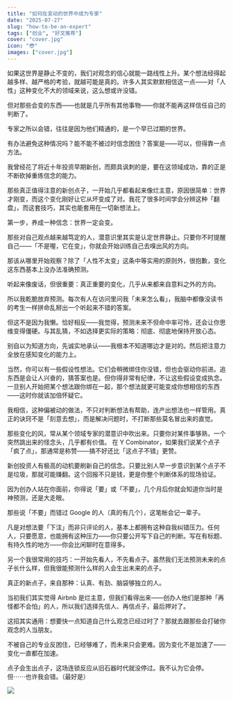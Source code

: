 ```yaml
---
title: "如何在变动的世界中成为专家"
date: "2025-07-27"
slug: "how-to-be-an-expert"
tags: ["创业", "好文推荐"]
cover: "cover.jpg"
icon: "😎"
images: ["cover.jpg"]
---
```

如果这世界是静止不变的，我们对观念的信心就能一路线性上升。某个想法经得起越多样、越严格的考验，就越可能是真的。许多人其实默默相信这一点——对「人性」这种变化不大的领域来说，这么想或许没错。



但对那些会变的东西——也就是几乎所有其他事物——你就不能再这样信任自己的判断了。



专家之所以会错，往往是因为他们精通的，是一个早已过期的世界。



有办法避免这种情况吗？能不能不被过时信念困住？答案是——可以，但得靠一点方法。



我曾经花了将近十年投资早期新创，而颇具讽刺的是，要在这领域成功，靠的正是不断砍掉重练信念的能力。



那些真正值得注意的新创点子，一开始几乎都看起来像烂主意，原因很简单：世界才刚变，而这个变化刚好让它从坏变成了对。我花了很多时间学会分辨这种「翻盘」，而这套技巧，其实也能套用在一切新想法上。



第一步，养成一种信念：世界一定会变。



那些对自己观点越来越笃定的人，潜意识里其实是认定世界静止。只要你不时提醒自己——「不是喔，它在变」，你就会开始训练自己去嗅出风的方向。



那该从哪里开始观察？除了「人性不太变」这条中等实用的原则外，很抱歉，变化这东西基本上没办法准确预测。



听起来像废话，但很重要：真正重要的变化，几乎从来都来自意料之外的方向。



所以我乾脆放弃预测。每次有人在访问里问我「未来怎么看」，我脑中都像没读书的考生一样拼命乱掰出一个听起来不错的答案。



但这不是因为我懒。恰好相反——我觉得，预测未来不但命中率可怜，还会让你思维变得僵硬。与其乱猜，不如选择更实际的策略：彻底、彻底地保持开放心态。



别自以为知道方向，先诚实地承认——我根本不知道哪边才是对的。然后把注意力全放在感知变化的能力上。



当然，你可以有一些假设性想法。它们会稍微绑住你没错，但也会驱动你前进。追东西是会让人兴奋的，猜答案也是。但你得非常有纪律，不让这些假设变成执念。
一旦别人开始把某个想法跟你绑在一起，那个想法就更可能变成你想相信的东西——这时你就该加倍怀疑它。



我相信，这种偏被动的做法，不只对判断想法有帮助，连产出想法也一样管用。真正的诀窍不是「刻意去想」，而是解决问题时，不打断那些莫名冒出来的直觉。



那些变化的风，常从某个领域专家的潜意识中吹出来。只要你对某件事够熟，一个突然跳出来的怪念头，几乎都有价值。
在 Y Combinator，如果我们说某个点子「疯了点」，那通常是称赞——搞不好还比「这点子不错」更赞。



新创投资人有极高的动机要刷新自己的信念。只要比别人早一步意识到某个点子不是垃圾，那就可能赚翻。这个回报不只是钱，更是你整个判断体系的现场验证。



因为创办人站在你面前，你得说「要」或「不要」，几个月后你就会知道你当时是神预测，还是大走眼。



那些说「不要」而错过 Google 的人（真的有几个），这笔帐会记一辈子。



凡是对想法要「下注」而非只评论的人，基本上都拥有这种自我纠错压力。任何人，只要愿意，也能拥有这种压力——你只要公开写下自己的判断。写在有标题、有持久性的地方——你会比闲聊时在意得多。



另一个我很常用的技巧：一开始先看人，不先看点子。虽然我们无法预测未来的点子长什么样，但我很能预测什么样的人会生出未来的点子。



真正的新点子，来自那种：认真、有劲、脑袋够独立的人。



当初我们其实觉得 Airbnb 是烂主意，但我们看得出来——创办人他们是那种「再怪都不会怕」的人，所以我们选择先信人、再信点子，最后押对了。



这招其实通用：想要快一点知道自己什么观念已经过时了？那就去跟那些会打破你观念的人当朋友。



不被自己的专业反困住，已经够难了，而未来只会更难。因为变化不是加速了——变化一直都在加速。



点子会生出点子，这场连锁反应从旧石器时代就没停过。我不认为它会停。
但⋯⋯也许我会错。（最好是）




![](https://prod-files-secure.s3.us-west-2.amazonaws.com/112d0858-5090-4d34-a606-b75eb8d65fd2/46476355-9cf3-4e99-9b7a-3531bc426380/1000202064.png?X-Amz-Algorithm=AWS4-HMAC-SHA256&X-Amz-Content-Sha256=UNSIGNED-PAYLOAD&X-Amz-Credential=ASIAZI2LB466YIOU3SRY%2F20251014%2Fus-west-2%2Fs3%2Faws4_request&X-Amz-Date=20251014T204537Z&X-Amz-Expires=3600&X-Amz-Security-Token=IQoJb3JpZ2luX2VjEL3%2F%2F%2F%2F%2F%2F%2F%2F%2F%2FwEaCXVzLXdlc3QtMiJHMEUCICR9nJ8QfgeGM4on%2Fbk9gRZm9DAHWFM%2BY3JtTH3xlYcwAiEApjUYmqBF2EcQc33HWW4lkEEMvvvtj9sSPsERC3mlo%2BAq%2FwMIZRAAGgw2Mzc0MjMxODM4MDUiDNCMJpjtpfVuIo5ONircA%2BPLfN67t4nnS7FyW1eVi%2BVFnnz6NMi%2F4lNBXZ%2FrE4rAlHKDGElv%2BbrRe0E1jusYPF21e7BWFUYCJ%2FkYyOZkG79mjSMM5ORs3AIItsAiU39juU5D9SN6AqXjyFsy9%2B7rOKJgYSzKHjDw3eXUPepjA17oQGgad8rXabYLbOPqL4zl6EwRsG9lmn%2FVmSptlNS%2B4ZbTS93b%2F56AnrGdJOmhP7pEV8kUrOnHzmo3epoLLSBcls8DwfYdT1OUqEyqKzTVE46UFZSQqplSbQg8QHwRP8eh6b1NImnLFTZZxphbMSqBdMLirXGt3dpnhg3%2Bgl%2FbUCbAeZmgaTcFkqd6Kr53GK9HYqDxroHAj4p8JO8X%2BBvZr6siOdX7e1vXuP221tWcUVajcs9vtQTdAf1zcIlBM0QV0LA4ETNm9NbklzXYeXTpAn1zCiRt0gWhHnlL%2FWhR4yzObPpRqDW0c1hPg%2FBZHgpLBHcDvpoluFSF%2BFXAnqWLZZdQ4ggQz1IvAmmWfkMVN3IghYcg6oNuHYnF5qNvBZWTHZfdo4G0i5F80Ucuc9P024TJl11gktvl7gOcNK83KsD7s877RxJqiogVowDfkMM5tbyKaL4MTGR2mmd%2FY5OZMSpfcq%2BI8oQt%2FgUEMOziuscGOqUBzfL43GVQzsUYmurbAI%2BgUs6xuHVjeD06lxQ748KuhOU9tMMZ6vJrame103yZRxJmbZGaNRVebZyr54Exag94bPOfd3zzH%2BZ8D89yAmJrtunKqvuDZsEQeN6RuqDS6AQg3K%2Fmpln7EZ4Mldu3tC54XmzSND6epF0z0sECKIRYSSaSDWUaLEeRZD6nXiN15%2BkMwGmXj7ZVwq73FK0izeGpeyKYo1vI&X-Amz-Signature=da99774bb93ee0e0cc19ac3b4aec06bbae037ae3b092c9d5a195ee3380b1e0c6&X-Amz-SignedHeaders=host&x-amz-checksum-mode=ENABLED&x-id=GetObject)


